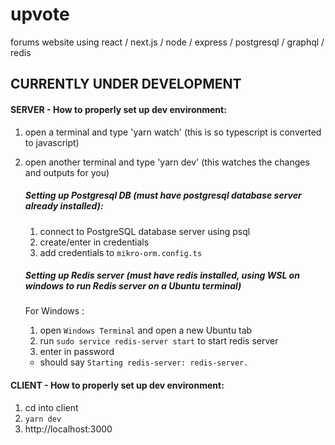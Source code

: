 # upvote

forums website using react / next.js / node / express / postgresql / graphql / redis

## CURRENTLY UNDER DEVELOPMENT

#### SERVER - How to properly set up dev environment:

1. open a terminal and type 'yarn watch'
   (this is so typescript is converted to javascript)
2. open another terminal and type 'yarn dev'
   (this watches the changes and outputs for you)

   ##### Setting up Postgresql DB (must have postgresql database server already installed):

   1. connect to PostgreSQL database server using psql
   2. create/enter in credentials
   3. add credentials to `mikro-orm.config.ts`

   ##### Setting up Redis server (must have redis installed, using WSL on windows to run Redis server on a Ubuntu terminal)

   For Windows :

   1. open `Windows Terminal` and open a new Ubuntu tab
   2. run `sudo service redis-server start` to start redis server
   3. enter in password

   - should say `Starting redis-server: redis-server.`

#### CLIENT - How to properly set up dev environment:

1. cd into client
2. `yarn dev`
3. http://localhost:3000

